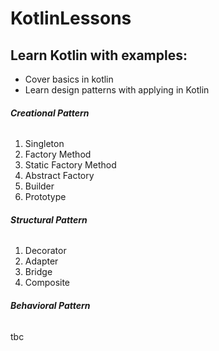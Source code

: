 # KotlinLessons

## Learn Kotlin with examples:
- Cover basics in kotlin
- Learn design patterns with applying in Kotlin

###### **Creational Pattern**
1. Singleton
2. Factory Method
3. Static Factory Method
4. Abstract Factory
5. Builder
6. Prototype

###### **Structural Pattern**
1. Decorator
2. Adapter
3. Bridge
4. Composite

###### **Behavioral Pattern**
tbc
